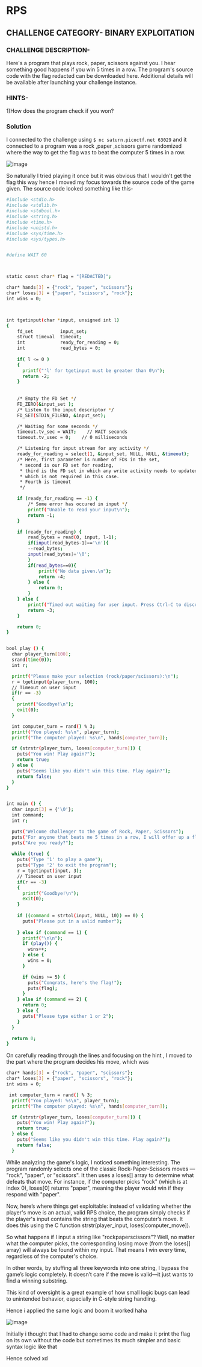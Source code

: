 # RPS

## CHALLENGE CATEGORY- BINARY EXPLOITATION

### CHALLENGE DESCRIPTION- 
Here's a program that plays rock, paper, scissors against you. I hear something good happens if you win 5 times in a row.
The program's source code with the flag redacted can be downloaded here.
Additional details will be available after launching your challenge instance.

### HINTS-
1)How does the program check if you won?

### Solution

I connected to the challenge using ```$ nc saturn.picoctf.net 63029``` and it connected to a program was a rock ,paper ,scissors game randomized where the way to 
get the flag was to beat the computer 5 times in a row.

![image](https://github.com/user-attachments/assets/882c8902-60ab-478f-9a04-43bd80b8abf0)



So naturally I tried playing it once but it was obvious that I wouldn't get the flag this way hence I moved my focus towards the source code of the game given.
The source code looked something like this-

```bash
#include <stdio.h>
#include <stdlib.h>
#include <stdbool.h>
#include <string.h>
#include <time.h>
#include <unistd.h>
#include <sys/time.h>
#include <sys/types.h>


#define WAIT 60



static const char* flag = "[REDACTED]";

char* hands[3] = {"rock", "paper", "scissors"};
char* loses[3] = {"paper", "scissors", "rock"};
int wins = 0;



int tgetinput(char *input, unsigned int l)
{
    fd_set          input_set;
    struct timeval  timeout;
    int             ready_for_reading = 0;
    int             read_bytes = 0;
    
    if( l <= 0 )
    {
      printf("'l' for tgetinput must be greater than 0\n");
      return -2;
    }
    
    
    /* Empty the FD Set */
    FD_ZERO(&input_set );
    /* Listen to the input descriptor */
    FD_SET(STDIN_FILENO, &input_set);

    /* Waiting for some seconds */
    timeout.tv_sec = WAIT;    // WAIT seconds
    timeout.tv_usec = 0;    // 0 milliseconds

    /* Listening for input stream for any activity */
    ready_for_reading = select(1, &input_set, NULL, NULL, &timeout);
    /* Here, first parameter is number of FDs in the set, 
     * second is our FD set for reading,
     * third is the FD set in which any write activity needs to updated,
     * which is not required in this case. 
     * Fourth is timeout
     */

    if (ready_for_reading == -1) {
        /* Some error has occured in input */
        printf("Unable to read your input\n");
        return -1;
    } 

    if (ready_for_reading) {
        read_bytes = read(0, input, l-1);
        if(input[read_bytes-1]=='\n'){
        --read_bytes;
        input[read_bytes]='\0';
        }
        if(read_bytes==0){
            printf("No data given.\n");
            return -4;
        } else {
            return 0;
        }
    } else {
        printf("Timed out waiting for user input. Press Ctrl-C to disconnect\n");
        return -3;
    }

    return 0;
}


bool play () {
  char player_turn[100];
  srand(time(0));
  int r;

  printf("Please make your selection (rock/paper/scissors):\n");
  r = tgetinput(player_turn, 100);
  // Timeout on user input
  if(r == -3)
  {
    printf("Goodbye!\n");
    exit(0);
  }

  int computer_turn = rand() % 3;
  printf("You played: %s\n", player_turn);
  printf("The computer played: %s\n", hands[computer_turn]);

  if (strstr(player_turn, loses[computer_turn])) {
    puts("You win! Play again?");
    return true;
  } else {
    puts("Seems like you didn't win this time. Play again?");
    return false;
  }
}


int main () {
  char input[3] = {'\0'};
  int command;
  int r;

  puts("Welcome challenger to the game of Rock, Paper, Scissors");
  puts("For anyone that beats me 5 times in a row, I will offer up a flag I found");
  puts("Are you ready?");
  
  while (true) {
    puts("Type '1' to play a game");
    puts("Type '2' to exit the program");
    r = tgetinput(input, 3);
    // Timeout on user input
    if(r == -3)
    {
      printf("Goodbye!\n");
      exit(0);
    }
    
    if ((command = strtol(input, NULL, 10)) == 0) {
      puts("Please put in a valid number");
      
    } else if (command == 1) {
      printf("\n\n");
      if (play()) {
        wins++;
      } else {
        wins = 0;
      }

      if (wins >= 5) {
        puts("Congrats, here's the flag!");
        puts(flag);
      }
    } else if (command == 2) {
      return 0;
    } else {
      puts("Please type either 1 or 2");
    }
  }

  return 0;
}

```

On carefully reading through the lines and focusing on the hint , I moved to the part where the program decides his move, which was 

```bash
char* hands[3] = {"rock", "paper", "scissors"};
char* loses[3] = {"paper", "scissors", "rock"};
int wins = 0;

 int computer_turn = rand() % 3;
  printf("You played: %s\n", player_turn);
  printf("The computer played: %s\n", hands[computer_turn]);

  if (strstr(player_turn, loses[computer_turn])) {
    puts("You win! Play again?");
    return true;
  } else {
    puts("Seems like you didn't win this time. Play again?");
    return false;
  }

```
While analyzing the game's logic, I noticed something interesting. The program randomly selects one of the classic Rock-Paper-Scissors moves — "rock", "paper", or "scissors". It then uses a loses[] array to determine what defeats that move. For instance, if the computer picks "rock" (which is at index 0), loses[0] returns "paper", meaning the player would win if they respond with "paper".

Now, here’s where things get exploitable: instead of validating whether the player's move is an actual, valid RPS choice, the program simply checks if the player's input contains the string that beats the computer’s move. It does this using the C function strstr(player_input, loses[computer_move]).

So what happens if I input a string like "rockpaperscissors"? Well, no matter what the computer picks, the corresponding losing move (from the loses[] array) will always be found within my input. That means I win every time, regardless of the computer's choice.

In other words, by stuffing all three keywords into one string, I bypass the game’s logic completely. It doesn’t care if the move is valid—it just wants to find a winning substring.

This kind of oversight is a great example of how small logic bugs can lead to unintended behavior, especially in C-style string handling.


Hence i applied the same logic and boom it worked haha

![image](https://github.com/user-attachments/assets/e7454b01-8375-4fba-af6c-5aae2ab4c4e3)


Initially i thought that I had to change some code and make it print the flag on its own without the code but sometimes its much simpler and basic syntax logic 
like that 


Hence solved xd



